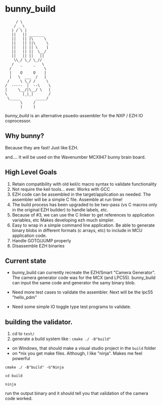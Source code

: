 # bunny_build

         / \
        / _ \
       | / \ |
       ||   || _______
       ||   || |\     \
       ||   || ||\     \
       ||   || || \    |
       ||   || ||  \__/
       ||   || ||   ||
        \\_/ \_/ \_//
       /   _     _   \
      /               \
      |    O     O    |
      |   \  ___  /   |
     /     \ \_/ /     \
    /  -----  |  --\    \
    |     \__/|\__/ \   |
    \       |_|_|       /
     \_____       _____/
           \     /
           |     |




*bunny_build* is an alternative psuedo-assembler for the NXP / EZH IO coprocessor.

## Why bunny?

Because they are fast!  Just like EZH.

and....  It will be used on the Wavenumber MCX947 bunny brain board.

## High Level Goals

1. Retain compatibility with old keil/c macro syntax to validate functionality
2. Not require the keil tools... ever.  Works with GCC
3. EZH code can be assembled in the target/application as needed. The assembler will be a simple C file.  Assemble at run time!
4. The build process has been upgraded to be two-pass (vs C macros only in the original EZH builder) to handle labels, etc.  
5. Because of #3, we can use the C linker to get references to application variables, etc  Makes developing ezh much simpler.
6. Easy to wrap in a simple command line application. Be able to generate binary blobs in different formats (c arrays, etc) to include in MCU application code.
6. Handle GOTO/JUMP properly
7. Disassemble EZH binaries

## Current state

- bunny_build can currently recreate the EZH/Smart "Camera Generator".  The camera generator code was for the MCX (and LPC55).  bunny_build can input the same code and generator the samy binary blob.

- Need more test cases to validate the assembler.   Next will be the lpc55 "hello_pdm"

- Need some simple IO toggle type test programs to validate.

## building the validator.

1. cd to `test/`
2. generate a build system like : `cmake ./ -B"build"`

- on Windows, that should make a visual studio project in the `build` folder
- on *nix you get make files.  Although,  I like "ninja".  Makes me feel powerful

`cmake ./ -B"build" -G"Ninja`

`cd build`

`ninja`

run the output binary and it should tell you that validation of the camera code worked.
